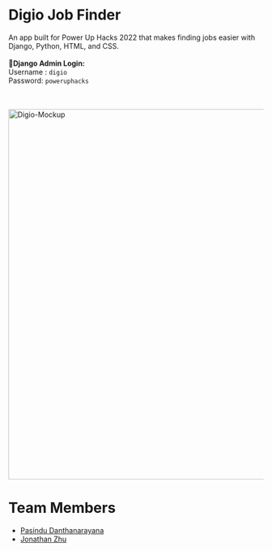 # Digio Job Finder
An app built for Power Up Hacks 2022 that makes finding jobs easier with Django, Python, HTML, and CSS.
<br><br>
**🔑Django Admin Login:**<br>
Username : ```digio```
<br>
Password: ```poweruphacks```
<br>

<br>
<br>
<img alt="Digio-Mockup" width="730" src="https://i.ibb.co/cY521V9/digio-mockup.jpg">


# Team Members
* [Pasindu Danthanarayana](https://github.com/pasindu651)
* [Jonathan Zhu](https://github.com/jiasunzhu613)
